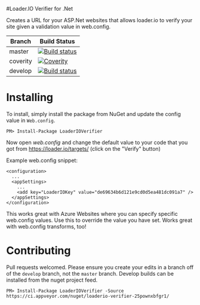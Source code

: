 #Loader.IO Verifier for .Net

Creates a URL for your ASP.Net websites that allows loader.io to verify your site given a validation value in web.config.

| Branch | Build Status |
| ------ | ------ |
| master | [![Build status](https://ci.appveyor.com/api/projects/status/9781pidt35cay4it?svg=true)](https://ci.appveyor.com/project/kensykora/loaderio-verifier) |
| coverity | [![Coverity](https://scan.coverity.com/projects/4377/badge.svg)](https://scan.coverity.com/projects/4377) |
| develop | [![Build status](https://ci.appveyor.com/api/projects/status/9781pidt35cay4it/branch/develop?svg=true)](https://ci.appveyor.com/project/kensykora/loaderio-verifier/branch/develop) |

# Installing

To install, simply install the package from NuGet and update the config value in `Web.config`.

```
PM> Install-Package LoaderIOVerifier
```

Now open *web.config* and change the default value to your code
that you got from https://loader.io/targets/ (click on the "Verify" button)

Example web.config snippet:

```
<configuration>
  ...
  <appSettings>
    ...
    <add key="LoaderIOKey" value="de69634b6d121e9cd0d5ea481dc091a7" />
  </appSettings>
</configuration>
```

This works great with Azure Websites where you can specify specific web.config values. Use this
to override the value you have set. Works great with web.config transforms, too!

# Contributing

Pull requests welcomed. Please ensure you create your edits in a branch off of the `develop` branch, not the `master` branch.
Develop builds can be installed from the nuget project feed.

```
PM> Install-Package LoaderIOVerifier -Source https://ci.appveyor.com/nuget/loaderio-verifier-25pownxbfgr1/
``` 
